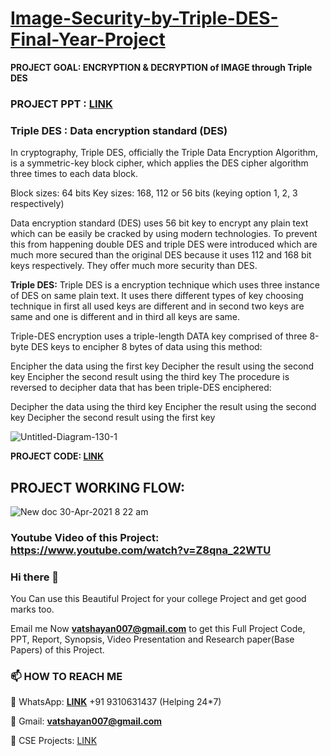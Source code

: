 # [**Image-Security-by-Triple-DES-Final-Year-Project**](https://vatshayan-technologies.mojo.page/triple-des-project)

**PROJECT GOAL:  ENCRYPTION & DECRYPTION of IMAGE through Triple DES**

### PROJECT PPT : [**LINK**](https://github.com/Vatshayan/Image-Security-by-Triple-DES-Final-Year-Project/blob/main/IMAGE%20SECURITY%20BY%203%20DES.pdf)


### Triple DES : Data encryption standard (DES)

In cryptography, Triple DES, officially the Triple Data Encryption Algorithm, is a symmetric-key block cipher, which applies the DES cipher algorithm three times to each data block.

Block sizes: 64 bits
Key sizes: 168, 112 or 56 bits (keying option 1, 2, 3 respectively)

Data encryption standard (DES) uses 56 bit key to encrypt any plain text which can be easily be cracked by using modern technologies. To prevent this from happening double DES and triple DES were introduced which are much more secured than the original DES because it uses 112 and 168 bit keys respectively. They offer much more security than DES.
 
**Triple DES:**
Triple DES is a encryption technique which uses three instance of DES on same plain text. It uses there different types of key choosing technique in first all used keys are different and in second two keys are same and one is different and in third all keys are same.

Triple-DES encryption uses a triple-length DATA key comprised of three 8-byte DES keys to encipher 8 bytes of data using this method:

Encipher the data using the first key
Decipher the result using the second key
Encipher the second result using the third key
The procedure is reversed to decipher data that has been triple-DES enciphered:

Decipher the data using the third key
Encipher the result using the second key
Decipher the second result using the first key

![Untitled-Diagram-130-1](https://user-images.githubusercontent.com/28294942/116646664-43a4e280-a996-11eb-9624-fbac40d50855.jpg)


**PROJECT CODE: [LINK](https://github.com/Vatshayan/Image-Security-by-Triple-DES-Final-Year-Project/blob/main/IMAGE%20SECURITY%203%20DES%20PROJECT%20CODE.pdf)**

## PROJECT WORKING FLOW:
![New doc 30-Apr-2021 8 22 am](https://user-images.githubusercontent.com/28294942/116644568-5a950600-a991-11eb-8374-87260c38ff41.jpg)

### Youtube Video of this Project: https://www.youtube.com/watch?v=Z8qna_22WTU


### Hi there 👋

You Can use this Beautiful Project for your college Project and get good marks too. 

Email me Now **vatshayan007@gmail.com** to get this Full Project Code, PPT, Report, Synopsis, Video Presentation and Research paper(Base Papers) of this Project.

### 📫 HOW TO REACH ME 

💬 WhatsApp: **[LINK](https://wa.me/message/CHWN2AHCPMAZK1)** +91 9310631437 (Helping 24*7)

💬 Gmail: **vatshayan007@gmail.com**

💬 CSE Projects: [LINK](https://www.cse-projects.com)

<!--### Download all Files with Full Video Explanation : **[LINK](https://vatshayan-technologies.mojo.page/triple-des-project)**
